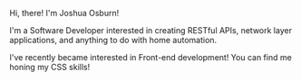 Hi, there! I'm Joshua Osburn! 

I'm a Software Developer interested in creating RESTful APIs, network layer applications, and anything to do with home automation.

I've recently became interested in Front-end development! You can find me honing my CSS skills!

<!---
joshuakosburn/joshuakosburn is a ✨ special ✨ repository because its `README.md` (this file) appears on your GitHub profile.
You can click the Preview link to take a look at your changes.
--->
